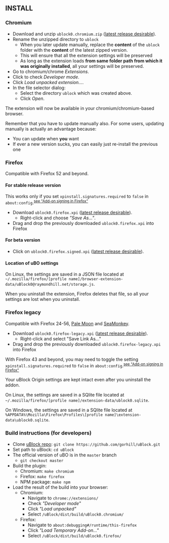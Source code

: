 ## INSTALL

### Chromium

- Download and unzip `ublock0.chromium.zip` ([latest release desirable](https://github.com/gorhill/uBlock/releases)).
- Rename the unzipped directory to `ublock`
    - When you later update manually, replace the **content** of the `ublock` folder with the **content** of the latest zipped version.
    - This will ensure that all the extension settings will be preserved
    - As long as the extension loads **from same folder path from which it was originally installed**, all your settings will be preserved.
- Go to chromium/chrome *Extensions*.
- Click to check *Developer mode*.
- Click *Load unpacked extension...*.
- In the file selector dialog:
    - Select the directory `ublock` which was created above.
    - Click *Open*.

The extension will now be available in your chromium/chromium-based browser.

Remember that you have to update manually also. For some users, updating manually is actually an advantage because:
- You can update when **you** want
- If ever a new version sucks, you can easily just re-install the previous one

### Firefox

Compatible with Firefox 52 and beyond. 

#### For stable release version

This works only if you set `xpinstall.signatures.required` to `false` in `about:config`.<sup>[see "Add-on signing in Firefox"](https://support.mozilla.org/en-US/kb/add-on-signing-in-firefox)</sup>

- Download `ublock0.firefox.xpi` ([latest release desirable](https://github.com/gorhill/uBlock/releases)).
    - Right-click and choose _"Save As..."_.
- Drag and drop the previously downloaded `ublock0.firefox.xpi` into Firefox

#### For beta version

- Click on `ublock0.firefox.signed.xpi` ([latest release desirable](https://github.com/gorhill/uBlock/releases)).

#### Location of uBO settings

On Linux, the settings are saved in a JSON file located at `~/.mozilla/firefox/[profile name]/browser-extension-data/uBlock0@raymondhill.net/storage.js`.

When you uninstall the extension, Firefox deletes that file, so all your settings are lost when you uninstall.

### Firefox legacy

Compatible with Firefox 24-56, [Pale Moon](https://www.palemoon.org/) and [SeaMonkey](http://www.seamonkey-project.org/).

- Download `ublock0.firefox-legacy.xpi` ([latest release desirable](https://github.com/gorhill/uBlock-for-firefox-legacy/releases)).
    - Right-click and select "Save Link As..."
- Drag and drop the previously downloaded `ublock0.firefox-legacy.xpi` into Firefox

With Firefox 43 and beyond, you may need to toggle the setting `xpinstall.signatures.required` to `false` in `about:config`.<sup>[see "Add-on signing in Firefox"](https://support.mozilla.org/en-US/kb/add-on-signing-in-firefox)</sup>

Your uBlock Origin settings are kept intact even after you uninstall the addon.

On Linux, the settings are saved in a SQlite file located at `~/.mozilla/firefox/[profile name]/extension-data/ublock0.sqlite`.

On Windows, the settings are saved in a SQlite file located at `%APPDATA%\Mozilla\Firefox\Profiles\[profile name]\extension-data\ublock0.sqlite`.

### Build instructions (for developers)

- Clone [uBlock repo](https://github.com/gorhill/uBlock): `git clone https://github.com/gorhill/uBlock.git`
- Set path to uBlock: `cd uBlock`
- The official version of uBO is in the `master` branch
    - `git checkout master`
- Build the plugin:
    - Chromium: `make chromium`
    - Firefox: `make firefox`
    - NPM package: `make npm`
- Load the result of the build into your browser:
    - Chromium:
        - Navigate to `chrome://extensions/`
        - Check _"Developer mode"_
        - Click _"Load unpacked"_
        - Select `/uBlock/dist/build/uBlock0.chromium/`
    - Firefox:
        - Navigate to `about:debugging#/runtime/this-firefox`
        - Click _"Load Temporary Add-on..."_ 
        - Select `/uBlock/dist/build/uBlock0.firefox/`
   

